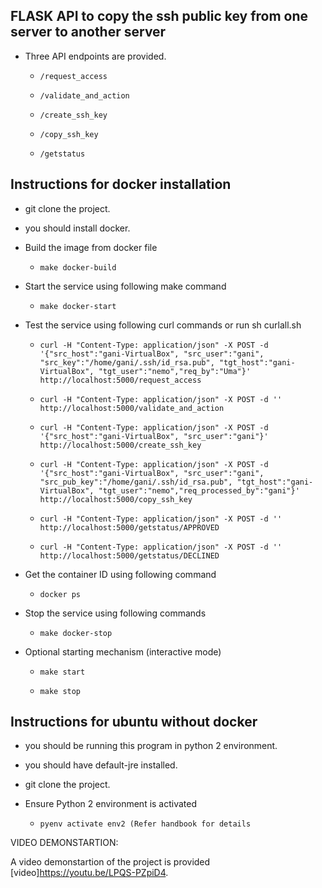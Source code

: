 ## FLASK API to copy the ssh public key from one server to another server 
  
* Three API endpoints are provided.

  * ```/request_access```
  
  * ```/validate_and_action```
  
  * ```/create_ssh_key```
  
  * ```/copy_ssh_key```  
 
   * ```/getstatus```
   
## Instructions for docker installation

* git clone the project.

* you should install docker.


* Build the image from docker file

	* ``` make docker-build ```

* Start the service using following make command
  
  * ```make docker-start```

* Test the service using following curl commands or run sh curlall.sh
  
  
  * ```curl -H "Content-Type: application/json" -X POST -d '{"src_host":"gani-VirtualBox", "src_user":"gani", "src_key":"/home/gani/.ssh/id_rsa.pub", "tgt_host":"gani-VirtualBox", "tgt_user":"nemo","req_by":"Uma"}' http://localhost:5000/request_access```
  
  * ```curl -H "Content-Type: application/json" -X POST -d '' http://localhost:5000/validate_and_action```     
  
  * ```curl -H "Content-Type: application/json" -X POST -d '{"src_host":"gani-VirtualBox", "src_user":"gani"}' http://localhost:5000/create_ssh_key```

  * ```curl -H "Content-Type: application/json" -X POST -d '{"src_host":"gani-VirtualBox", "src_user":"gani", "src_pub_key":"/home/gani/.ssh/id_rsa.pub", "tgt_host":"gani-VirtualBox", "tgt_user":"nemo","req_processed_by":"gani"}' http://localhost:5000/copy_ssh_key```

  * ```curl -H "Content-Type: application/json" -X POST -d '' http://localhost:5000/getstatus/APPROVED```
  
   * ```curl -H "Content-Type: application/json" -X POST -d '' http://localhost:5000/getstatus/DECLINED```
  
* Get the container ID using following command
  
  * ```docker ps```

* Stop the service using following commands
  
  * ```make docker-stop```

* Optional starting mechanism (interactive mode)
  
  * ```make start``` 
  
  * ```make stop```
	
## Instructions for ubuntu without docker

* you should be running this program in python 2 environment.

* you should have default-jre installed.

* git clone the project.


* Ensure Python 2 environment is activated

	* ``` pyenv activate env2 (Refer handbook for details ```
	
VIDEO DEMONSTARTION: 

A video demonstartion of the project is provided [video]https://youtu.be/LPQS-PZpiD4.
  
  



